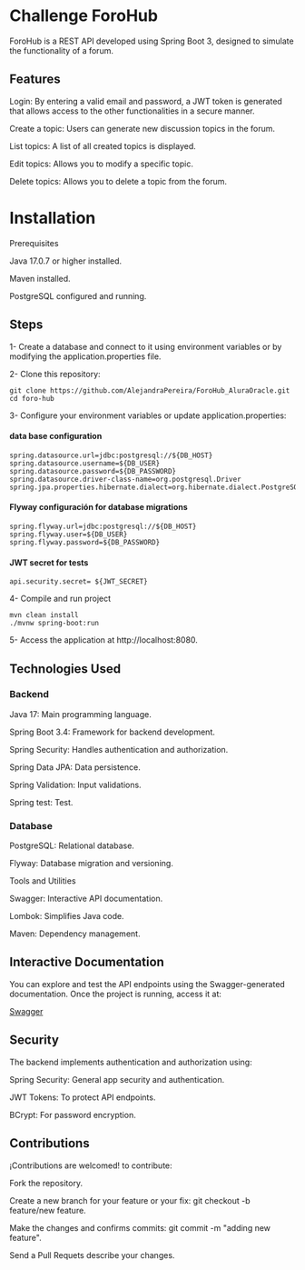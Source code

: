# **Challenge ForoHub** 


ForoHub is a REST API developed using Spring Boot 3, designed to simulate the functionality of a forum.


## **Features**


Login: By entering a valid email and password, a JWT token is generated that allows access to the other functionalities in a secure manner.

Create a topic: Users can generate new discussion topics in the forum.

List topics: A list of all created topics is displayed.

Edit topics: Allows you to modify a specific topic.

Delete topics: Allows you to delete a topic from the forum.


# I**nstallation**


Prerequisites

Java 17.0.7 or higher installed.

Maven installed.

PostgreSQL configured and running.


## **Steps**


1- Create a database and connect to it using environment variables or by modifying the application.properties file.

2- Clone this repository:

    git clone https://github.com/AlejandraPereira/ForoHub_AluraOracle.git
    cd foro-hub

3- Configure your environment variables or update application.properties:

#### data base configuration

    spring.datasource.url=jdbc:postgresql://${DB_HOST}
    spring.datasource.username=${DB_USER}
    spring.datasource.password=${DB_PASSWORD}
    spring.datasource.driver-class-name=org.postgresql.Driver
    spring.jpa.properties.hibernate.dialect=org.hibernate.dialect.PostgreSQLDialect

#### Flyway configuración for database migrations
    spring.flyway.url=jdbc:postgresql://${DB_HOST}
    spring.flyway.user=${DB_USER}
    spring.flyway.password=${DB_PASSWORD}

####  JWT secret for tests
    api.security.secret= ${JWT_SECRET}
    
4- Compile and run project

    mvn clean install
    ./mvnw spring-boot:run

5- Access the application at http://localhost:8080.


## **Technologies Used**


### Backend

Java 17: Main programming language.

Spring Boot 3.4: Framework for backend development.

Spring Security: Handles authentication and authorization.

Spring Data JPA: Data persistence.

Spring Validation: Input validations.

Spring test: Test.


### Database


PostgreSQL: Relational database.

Flyway: Database migration and versioning.

Tools and Utilities

Swagger: Interactive API documentation.

Lombok: Simplifies Java code.

Maven: Dependency management.


## **Interactive Documentation**


You can explore and test the API endpoints using the Swagger-generated documentation. Once the project is running, access it at:

[Swagger](http://localhost:8080/swagger-ui/index.html)

## **Security**


The backend implements authentication and authorization using:

Spring Security: General app security and authentication.

JWT Tokens: To protect API endpoints.

BCrypt: For password encryption.

## **Contributions**


¡Contributions are welcomed! to contribute:


Fork the repository.

Create a new branch for your feature or your fix: git checkout -b feature/new feature.

Make the changes and confirms commits: git commit -m "adding new feature".

Send a Pull Requets describe your changes.
